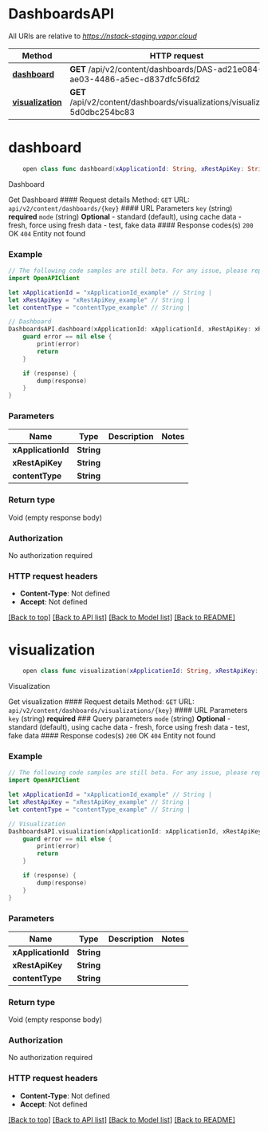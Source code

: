 # DashboardsAPI

All URIs are relative to *https://nstack-staging.vapor.cloud*

Method | HTTP request | Description
------------- | ------------- | -------------
[**dashboard**](DashboardsAPI.md#dashboard) | **GET** /api/v2/content/dashboards/DAS-ad21e084-ae03-4486-a5ec-d837dfc56fd2 | Dashboard
[**visualization**](DashboardsAPI.md#visualization) | **GET** /api/v2/content/dashboards/visualizations/visualization-5d0dbc254bc83 | Visualization


# **dashboard**
```swift
    open class func dashboard(xApplicationId: String, xRestApiKey: String, contentType: String, completion: @escaping (_ data: Void?, _ error: Error?) -> Void)
```

Dashboard

Get Dashboard  #### Request details Method: `GET`  URL: `api/v2/content/dashboards/{key}`  #### URL Parameters `key` (string) **required**  `mode` (string) **Optional**   - standard (default), using cache data  - fresh, force using fresh data  - test, fake data  #### Response codes(s) `200` OK  `404` Entity not found

### Example 
```swift
// The following code samples are still beta. For any issue, please report via http://github.com/OpenAPITools/openapi-generator/issues/new
import OpenAPIClient

let xApplicationId = "xApplicationId_example" // String | 
let xRestApiKey = "xRestApiKey_example" // String | 
let contentType = "contentType_example" // String | 

// Dashboard
DashboardsAPI.dashboard(xApplicationId: xApplicationId, xRestApiKey: xRestApiKey, contentType: contentType) { (response, error) in
    guard error == nil else {
        print(error)
        return
    }

    if (response) {
        dump(response)
    }
}
```

### Parameters

Name | Type | Description  | Notes
------------- | ------------- | ------------- | -------------
 **xApplicationId** | **String** |  | 
 **xRestApiKey** | **String** |  | 
 **contentType** | **String** |  | 

### Return type

Void (empty response body)

### Authorization

No authorization required

### HTTP request headers

 - **Content-Type**: Not defined
 - **Accept**: Not defined

[[Back to top]](#) [[Back to API list]](../README.md#documentation-for-api-endpoints) [[Back to Model list]](../README.md#documentation-for-models) [[Back to README]](../README.md)

# **visualization**
```swift
    open class func visualization(xApplicationId: String, xRestApiKey: String, contentType: String, completion: @escaping (_ data: Void?, _ error: Error?) -> Void)
```

Visualization

Get visualization  #### Request details Method: `GET`  URL: `api/v2/content/dashboards/visualizations/{key}`  #### URL Parameters `key` (string) **required**  ### Query parameters  `mode` (string) **Optional**   - standard (default), using cache data  - fresh, force using fresh data  - test, fake data  #### Response codes(s) `200` OK  `404` Entity not found

### Example 
```swift
// The following code samples are still beta. For any issue, please report via http://github.com/OpenAPITools/openapi-generator/issues/new
import OpenAPIClient

let xApplicationId = "xApplicationId_example" // String | 
let xRestApiKey = "xRestApiKey_example" // String | 
let contentType = "contentType_example" // String | 

// Visualization
DashboardsAPI.visualization(xApplicationId: xApplicationId, xRestApiKey: xRestApiKey, contentType: contentType) { (response, error) in
    guard error == nil else {
        print(error)
        return
    }

    if (response) {
        dump(response)
    }
}
```

### Parameters

Name | Type | Description  | Notes
------------- | ------------- | ------------- | -------------
 **xApplicationId** | **String** |  | 
 **xRestApiKey** | **String** |  | 
 **contentType** | **String** |  | 

### Return type

Void (empty response body)

### Authorization

No authorization required

### HTTP request headers

 - **Content-Type**: Not defined
 - **Accept**: Not defined

[[Back to top]](#) [[Back to API list]](../README.md#documentation-for-api-endpoints) [[Back to Model list]](../README.md#documentation-for-models) [[Back to README]](../README.md)


